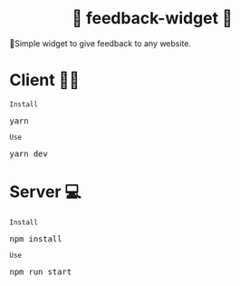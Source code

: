 <p align="center">
<img src="https://user-images.githubusercontent.com/93547947/167272424-349a429c-5240-4b06-9cfe-0eefd6c46a54.png" alt="">
</p>
<h1 align="center">🧑‍ feedback-widget 💬  </h1>
<p>📝Simple widget to give feedback to any website.</p>


# Client 👨🏾‍
<code>Install</code>
<pre>yarn</pre>
<code>Use</code>
<pre>yarn dev</pre>

# Server 💻
<code>Install</code>
<pre>npm install</pre>
<code>Use</code>
<pre>npm run start</pre>
